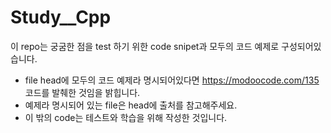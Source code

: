 # Study__Cpp
이 repo는 궁굼한 점을 test 하기 위한 code snipet과 모두의 코드 예제로 구성되어있습니다.

- file head에 모두의 코드 예제라 명시되어있다면 https://modoocode.com/135 코드를 발췌한 것임을 밝힙니다.
- 예제라 명시되어 있는 file은 head에 출처를 참고해주세요.
- 이 밖의 code는 테스트와 학습을 위해 작성한 것입니다.
